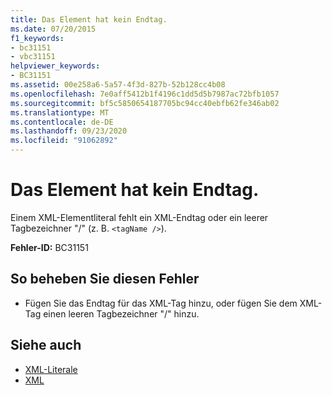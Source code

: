 ```yaml
---
title: Das Element hat kein Endtag.
ms.date: 07/20/2015
f1_keywords:
- bc31151
- vbc31151
helpviewer_keywords:
- BC31151
ms.assetid: 00e258a6-5a57-4f3d-827b-52b128cc4b08
ms.openlocfilehash: 7e0aff5412b1f4196c1dd5d5b7987ac72bfb1057
ms.sourcegitcommit: bf5c5850654187705bc94cc40ebfb62fe346ab02
ms.translationtype: MT
ms.contentlocale: de-DE
ms.lasthandoff: 09/23/2020
ms.locfileid: "91062892"
---
```

# <a name="element-is-missing-an-end-tag"></a>Das Element hat kein Endtag.

Einem XML-Elementliteral fehlt ein XML-Endtag oder ein leerer Tagbezeichner "/" (z. B. `<tagName />`).  
  
 **Fehler-ID:** BC31151  
  
## <a name="to-correct-this-error"></a>So beheben Sie diesen Fehler  
  
- Fügen Sie das Endtag für das XML-Tag hinzu, oder fügen Sie dem XML-Tag einen leeren Tagbezeichner "/" hinzu.  
  
## <a name="see-also"></a>Siehe auch

- [XML-Literale](../language-reference/xml-literals/index.md)
- [XML](../programming-guide/language-features/xml/index.md)
